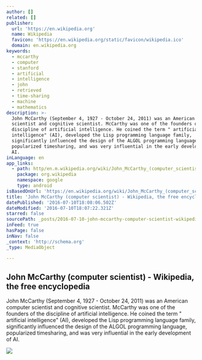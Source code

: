 ```yaml
---
author: []
related: []
publisher:
  url: 'https://en.wikipedia.org'
  name: Wikipedia
  favicon: 'https://en.wikipedia.org/static/favicon/wikipedia.ico'
  domain: en.wikipedia.org
keywords:
  - mccarthy
  - computer
  - stanford
  - artificial
  - intelligence
  - john
  - retrieved
  - time-sharing
  - machine
  - mathematics
description: >-
  John McCarthy (September 4, 1927 - October 24, 2011) was an American computer
  scientist and cognitive scientist. McCarthy was one of the founders of the
  discipline of artificial intelligence. He coined the term " artificial
  intelligence" (AI), developed the Lisp programming language family,
  significantly influenced the design of the ALGOL programming language,
  popularized timesharing, and was very influential in the early development of
  AI.
inLanguage: en
app_links:
  - path: http/en.m.wikipedia.org/wiki/John_McCarthy_(computer_scientist)
    package: org.wikipedia
    namespace: google
    type: android
isBasedOnUrl: 'https://en.wikipedia.org/wiki/John_McCarthy_(computer_scientist)'
title: 'John McCarthy (computer scientist) - Wikipedia, the free encyclopedia'
datePublished: '2016-07-10T18:08:06.502Z'
dateModified: '2016-07-10T18:07:22.321Z'
starred: false
sourcePath: _posts/2016-07-10-john-mccarthy-computer-scientist-wikipedia-the-free-enc.md
inFeed: true
hasPage: false
inNav: false
_context: 'http://schema.org'
_type: MediaObject

---
```

<article style=""><h1>John McCarthy (computer scientist) - Wikipedia, the free encyclopedia</h1><p>John McCarthy (September 4, 1927 - October 24, 2011) was an American computer scientist and cognitive scientist. McCarthy was one of the founders of the discipline of artificial intelligence. He coined the term " artificial intelligence" (AI), developed the Lisp programming language family, significantly influenced the design of the ALGOL programming language, popularized timesharing, and was very influential in the early development of AI.</p><img src="https://upload.wikimedia.org/wikipedia/commons/thumb/4/49/John_McCarthy_Stanford.jpg/200px-John_McCarthy_Stanford.jpg" /></article>